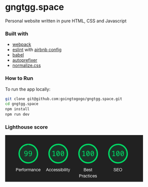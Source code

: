 # gngtgg.space
Personal website written in pure HTML, CSS and Javascript

### Built with

* [webpack](https://webpack.js.org/)
* [eslint](https://eslint.org/) with [airbnb config](https://github.com/airbnb/javascript)
* [babel](https://github.com/babel/babel)
* [autoprefixer](https://github.com/postcss/autoprefixer)
* [normalize.css](https://necolas.github.io/normalize.css/)

### How to Run

To run the app locally:

```sh
git clone git@github.com:goingtogogo/gngtgg.space.git
cd gngtgg.space
npm install
npm run dev
```

### Lighthouse score
![Lighthouse report](readme/lighthouse.png)
